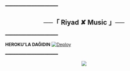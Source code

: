 ━━━━━━━━━━━━━━━━━━━━

<h2 align="center">
    ──「 Riyad ✘ Music 」──
</h2>

━━━━━━━━━━━━━━━━━━━━

<b>HEROKU'LA DAĞIDIN</b>
[![Deploy](https://www.herokucdn.com/deploy/button.svg)](https://heroku.com/deploy?template=https://github.com/PornoHup/RaviVeyiMusicBot.git)

━━━━━━━━━━━━━━━━━━━━

<p align="center">
  <img src="https://te.legra.ph/file/f039e00ccd18d625f3771.jpg">
</p>
